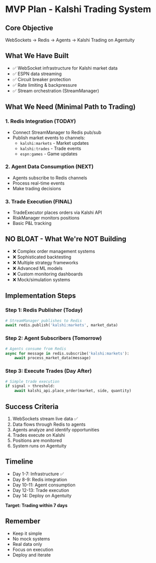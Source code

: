 # MVP Plan - Kalshi Trading System

## Core Objective
WebSockets → Redis → Agents → Kalshi Trading on Agentuity

## What We Have Built
- ✅ WebSocket infrastructure for Kalshi market data
- ✅ ESPN data streaming
- ✅ Circuit breaker protection
- ✅ Rate limiting & backpressure
- ✅ Stream orchestration (StreamManager)

## What We Need (Minimal Path to Trading)

### 1. Redis Integration (TODAY)
- Connect StreamManager to Redis pub/sub
- Publish market events to channels:
  - `kalshi:markets` - Market updates
  - `kalshi:trades` - Trade events
  - `espn:games` - Game updates

### 2. Agent Data Consumption (NEXT)
- Agents subscribe to Redis channels
- Process real-time events
- Make trading decisions

### 3. Trade Execution (FINAL)
- TradeExecutor places orders via Kalshi API
- RiskManager monitors positions
- Basic P&L tracking

## NO BLOAT - What We're NOT Building
- ❌ Complex order management systems
- ❌ Sophisticated backtesting
- ❌ Multiple strategy frameworks
- ❌ Advanced ML models
- ❌ Custom monitoring dashboards
- ❌ Mock/simulation systems

## Implementation Steps

### Step 1: Redis Publisher (Today)
```python
# StreamManager publishes to Redis
await redis.publish('kalshi:markets', market_data)
```

### Step 2: Agent Subscribers (Tomorrow)
```python
# Agents consume from Redis
async for message in redis.subscribe('kalshi:markets'):
    await process_market_data(message)
```

### Step 3: Execute Trades (Day After)
```python
# Simple trade execution
if signal > threshold:
    await kalshi_api.place_order(market, side, quantity)
```

## Success Criteria
1. WebSockets stream live data ✅
2. Data flows through Redis to agents
3. Agents analyze and identify opportunities
4. Trades execute on Kalshi
5. Positions are monitored
6. System runs on Agentuity

## Timeline
- Day 1-7: Infrastructure ✅
- Day 8-9: Redis integration
- Day 10-11: Agent consumption
- Day 12-13: Trade execution
- Day 14: Deploy on Agentuity

**Target: Trading within 7 days**

## Remember
- Keep it simple
- No mock systems
- Real data only
- Focus on execution
- Deploy and iterate